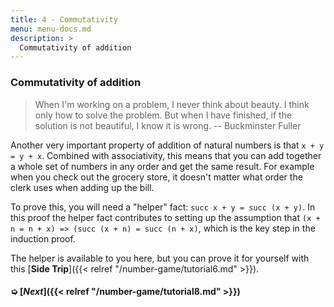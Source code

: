 ```yaml
---
title: 4 - Commutativity
menu: menu-docs.md
description: >
  Commutativity of addition
---
```


### Commutativity of addition

> When I'm working on a problem, I never think about beauty.  I think
> only how to solve the problem. But when I have finished, if the
> solution is not beautiful, I know it is wrong. -- Buckminster Fuller

Another very important property of addition of natural numbers is that
`x + y = y + x`.  Combined with associativity, this means that you can
add together a whole set of numbers in any order and get the same
result.  For example when you check out the grocery store, it doesn't
matter what order the clerk uses when adding up the bill.

To prove this, you will need a "helper" fact: `succ x + y = succ (x +
y)`.  In this proof the helper fact contributes to setting up the
assumption that `(x + n = n + x) => (succ (x + n) = succ (n + x)`,
which is the key step in the induction proof.

The helper is available to you here, but you can prove it for yourself
with this [**Side Trip**]({{< relref "/number-game/tutorial6.md" >}}).

<div class=proof-editor data-exercise="nat/add4"></div>

#### ➭ [***Next***]({{< relref "/number-game/tutorial8.md" >}})

<!-- Use simplification. -->
